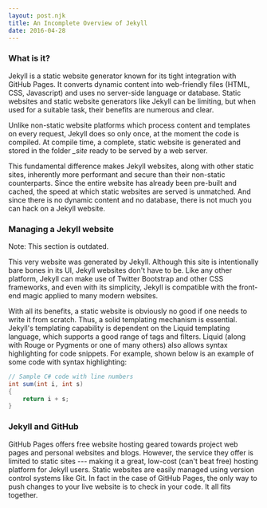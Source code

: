```yaml
---
layout: post.njk
title: An Incomplete Overview of Jekyll
date: 2016-04-28
---
```


### What is it?

Jekyll is a static website generator known for its tight integration with GitHub Pages. It converts dynamic content into web-friendly files (HTML, CSS, Javascript) and uses no server-side language or database. Static websites and static website generators like Jekyll can be limiting, but when used for a suitable task, their benefits are numerous and clear.

Unlike non-static website platforms which process content and templates on every request, Jekyll does so only once, at the moment the code is compiled. At compile time, a complete, static website is generated and stored in the folder *_site* ready to be served by a web server.

This fundamental difference makes Jekyll websites, along with other static sites, inherently more performant and secure than their non-static counterparts. Since the entire website has already been pre-built and cached, the speed at which static websites are served is unmatched. And since there is no dynamic content and no database, there is not much you can hack on a Jekyll website.

### Managing a Jekyll website

<p class="warning-text">
    Note: This section is outdated.
</p>

This very website was generated by Jekyll. Although this site is intentionally bare bones in its UI, Jekyll websites don't have to be. Like any other platform, Jekyll can make use of Twitter Bootstrap and other CSS frameworks, and even with its simplicity, Jekyll is compatible with the front-end magic applied to many modern websites.

With all its benefits, a static website is obviously no good if one needs to write it from scratch. Thus, a solid templating mechanism is essential. Jekyll's templating capability is dependent on the Liquid templating language, which supports a good range of tags and filters. Liquid (along with Rouge or Pygments or one of many others) also allows syntax highlighting for code snippets. For example, shown below is an example of some code with syntax highlighting:

```csharp
// Sample C# code with line numbers
int sum(int i, int s)
{
    return i + s;
}
```

### Jekyll and GitHub

GitHub Pages offers free website hosting geared towards project web pages and personal websites and blogs. However, the service they offer is limited to static sites --- making it a great, low-cost (can't beat free) hosting platform for Jekyll users. Static websites are easily managed using version control systems like Git. In fact in the case of GitHub Pages, the only way to push changes to your live website is to check in your code. It all fits together.